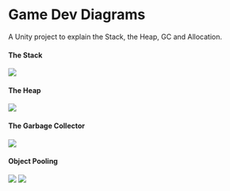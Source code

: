 # Game Dev Diagrams
A Unity project to explain the Stack, the Heap, GC and Allocation.

#### The Stack
![](https://github.com/ArturoNereu/StackAndHeap/blob/master/Recordings/Stack008.gif)

#### The Heap
![](https://github.com/ArturoNereu/StackAndHeap/blob/master/Recordings/Heap003.gif)

#### The Garbage Collector
![](https://github.com/ArturoNereu/StackAndHeap/blob/master/Recordings/GarbageCollector001.gif)

#### Object Pooling
![](https://github.com/ArturoNereu/StackAndHeap/blob/master/Recordings/NonPool001.gif)
![](https://github.com/ArturoNereu/StackAndHeap/blob/master/Recordings/Pool001.gif)

